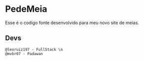 # PedeMeia
Esse é o codigo fonte desenvolvido para meu novo site de meias.

## Devs
    @leoruiz197 - FullStack \n
    @mvbr07 - Padawan